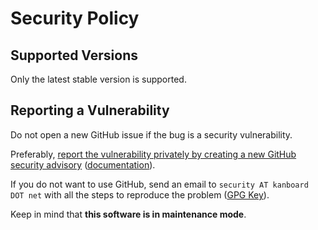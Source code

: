 # Security Policy

## Supported Versions

Only the latest stable version is supported.

## Reporting a Vulnerability

Do not open a new GitHub issue if the bug is a security vulnerability.

Preferably, [report the vulnerability privately by creating a new GitHub security advisory](https://github.com/kanboard/kanboard/security/advisories/new) ([documentation](https://docs.github.com/en/code-security/security-advisories/guidance-on-reporting-and-writing/privately-reporting-a-security-vulnerability)).

If you do not want to use GitHub, send an email to `security AT kanboard DOT net` with all the steps to reproduce the problem ([GPG Key](https://github.com/kanboard/website/blob/main/gpg/233EB58F67369B1C0F3D52C8748E4EFA8B940533.asc)).

Keep in mind that **this software is in maintenance mode**.

